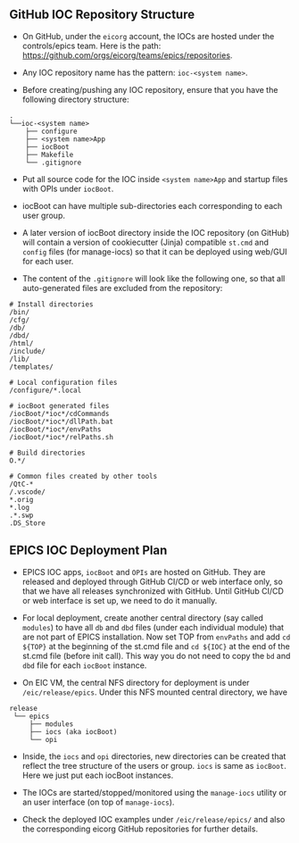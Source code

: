 ## GitHub IOC Repository Structure

- On GitHub, under the `eicorg` account, the IOCs are hosted under the controls/epics team. Here is the path: https://github.com/orgs/eicorg/teams/epics/repositories.
- Any IOC repository name has the pattern: `ioc-<system name>`.

- Before creating/pushing any IOC repository, ensure that you have the following directory structure:
```
.
└──ioc-<system name>
    ├── configure
    ├── <system name>App
    ├── iocBoot
    ├── Makefile
    └── .gitignore
```

- Put all source code for the IOC inside `<system name>App` and startup files with OPIs under `iocBoot`.

- iocBoot can have multiple sub-directories each corresponding to each user group.

- A later version of iocBoot directory inside the IOC repository (on GitHub) will contain a version of cookiecutter (Jinja) compatible `st.cmd` and `config` files (for manage-iocs) so that it can be deployed using web/GUI for each user.


- The content of the `.gitignore` will look like the following one, so that all auto-generated files are excluded from the repository:
```
# Install directories
/bin/
/cfg/
/db/
/dbd/
/html/
/include/
/lib/
/templates/

# Local configuration files
/configure/*.local

# iocBoot generated files
/iocBoot/*ioc*/cdCommands
/iocBoot/*ioc*/dllPath.bat
/iocBoot/*ioc*/envPaths
/iocBoot/*ioc*/relPaths.sh

# Build directories
O.*/

# Common files created by other tools
/QtC-*
/.vscode/
*.orig
*.log
.*.swp
.DS_Store
```

## EPICS IOC Deployment Plan

- EPICS IOC apps, `iocBoot` and `OPIs` are hosted on GitHub. They are released and deployed through GitHub CI/CD or web interface only, so that we have all releases synchronized with GitHub. Until GitHub CI/CD or web interface is set up, we need to do it manually.

- For local deployment, create another central directory (say called `modules`) to have all `db` and `dbd` files (under each individual module) that are not part of EPICS installation. Now set TOP from `envPaths` and add `cd ${TOP}` at the beginning of the st.cmd file and `cd ${IOC}` at the end of the st.cmd file (before init call). This way you do not need to copy the `bd` and `dbd` file for each `iocBoot` instance.

- On EIC VM, the central NFS directory for deployment is under `/eic/release/epics`. Under this NFS mounted central directory, we have

```
release
 └── epics
     ├── modules
     ├── iocs (aka iocBoot)
     └── opi
```

- Inside, the `iocs` and `opi` directories, new directories can be created that reflect the tree structure of the users or group. `iocs` is same as `iocBoot`. Here we just put each iocBoot instances.

- The IOCs are started/stopped/monitored using the `manage-iocs` utility or an user interface (on top of `manage-iocs`).

- Check the deployed IOC examples under `/eic/release/epics/` and also the corresponding eicorg GitHub repositories for further details.


